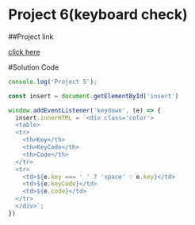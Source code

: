 # Project 6(keyboard check)

##Project link

[click here](https://stackblitz.com/edit/dom-project-chaiaurcode?file=5-keyboard%2Fchaiaurcode.js,5-keyboard%2Findex.html)

#Solution Code

```Javascript
console.log('Project 5');

const insert = document.getElementById('insert')

window.addEventListener('keydown', (e) => {
  insert.innerHTML = `<div class='color'>
  <table>
  <tr>
    <th>Key</th>
    <th>KeyCode</th>
    <th>Code</th>
  </tr>
  <tr>
    <td>${e.key === ' ' ? 'space' : e.key}</td>
    <td>${e.keyCode}</td>
    <td>${e.code}</td>
  </tr>
  </div>`;
})

```